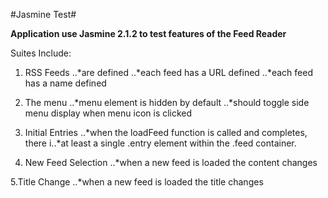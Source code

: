 #Jasmine Test#

__Application use Jasmine 2.1.2 to test features of the Feed Reader__

Suites Include:

1. RSS Feeds
..*are defined
..*each feed has a URL defined
..*each feed has a name defined

2. The menu
..*menu element is hidden by default
..*should toggle side menu display when menu icon is clicked

3. Initial Entries
..*when the loadFeed function is called and completes, there i..*at least a single .entry element within the .feed container.

4. New Feed Selection
..*when a new feed is loaded the content changes

5.Title Change
..*when a new feed is loaded the title changes
